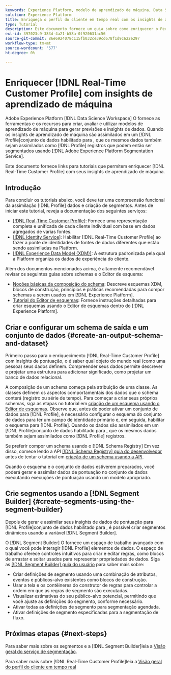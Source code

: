```yaml
---
keywords: Experience Platform, modelo de aprendizado de máquina, Data Science Workspace, Perfil do cliente em tempo real, tópicos populares, insights de aprendizado de máquina
solution: Experience Platform
title: Enriqueça o perfil do cliente em tempo real com os insights de aprendizado da máquina
type: Tutorial
description: Este documento fornece um guia sobre como enriquecer o Perfil do cliente em tempo real com insights de aprendizado de máquina.
exl-id: 397023c9-383d-4a21-b58a-0f920631ac56
source-git-commit: 86e6924078c115fb032ce39cd678f1d9c622e297
workflow-type: tm+mt
source-wordcount: '577'
ht-degree: 0%

---
```


# Enriquecer [!DNL Real-Time Customer Profile] com insights de aprendizado de máquina

Adobe Experience Platform [!DNL Data Science Workspace] O fornece as ferramentas e os recursos para criar, avaliar e utilizar modelos de aprendizado de máquina para gerar previsões e insights de dados. Quando os insights de aprendizado de máquina são assimilados em um [!DNL Profile]conjunto de dados habilitado para , que os mesmos dados também sejam assimilados como [!DNL Profile] registros que podem então ser segmentados usando [!DNL Adobe Experience Platform Segmentation Service].

Este documento fornece links para tutoriais que permitem enriquecer [!DNL Real-Time Customer Profile] com seus insights de aprendizado de máquina.

## Introdução

Para concluir os tutoriais abaixo, você deve ter uma compreensão funcional da assimilação [!DNL Profile] dados e criação de segmentos. Antes de iniciar este tutorial, reveja a documentação dos seguintes serviços:

- [[!DNL Real-Time Customer Profile]](../../profile/home.md): Fornece uma representação completa e unificada de cada cliente individual com base em dados agregados de várias fontes.
- [[!DNL Identity Service]](../../identity-service/home.md): Habilitar [!DNL Real-Time Customer Profile] ao fazer a ponte de identidades de fontes de dados diferentes que estão sendo assimiladas na Platform.
- [[!DNL Experience Data Model (XDM)]](../../xdm/home.md): A estrutura padronizada pela qual a Platform organiza os dados de experiência do cliente.

Além dos documentos mencionados acima, é altamente recomendável revisar os seguintes guias sobre schemas e o Editor de esquema:

- [Noções básicas da composição do schema](../../xdm/schema/composition.md): Descreve esquemas XDM, blocos de construção, princípios e práticas recomendadas para compor schemas a serem usados em [!DNL Experience Platform].
- [Tutorial do Editor de esquemas](../../xdm/tutorials/create-schema-ui.md): Fornece instruções detalhadas para criar esquemas usando o Editor de esquemas dentro do [!DNL Experience Platform].

## Criar e configurar um schema de saída e um conjunto de dados {#create-an-output-schema-and-dataset}

Primeiro passo para o enriquecimento [!DNL Real-Time Customer Profile] com insights de pontuação, o é saber qual objeto do mundo real (como uma pessoa) seus dados definem. Compreender seus dados permite descrever e projetar uma estrutura para adicionar significado, como projetar um banco de dados relacional.

A composição de um schema começa pela atribuição de uma classe. As classes definem os aspectos comportamentais dos dados que o schema conterá (registro ou série de tempo). Para começar a criar seus próprios schemas, siga as etapas no tutorial em [criação de um esquema usando o Editor de esquemas](../../xdm/tutorials/create-schema-ui.md). Observe que, antes de poder ativar um conjunto de dados para [!DNL Profile], é necessário configurar o esquema do conjunto de dados para ter um campo de identidade primário e, em seguida, habilitar o esquema para [!DNL Profile]. Quando os dados são assimilados em um [!DNL Profile]conjunto de dados habilitado para , que os mesmos dados também sejam assimilados como [!DNL Profile] registros.

Se preferir compor um schema usando o [!DNL Schema Registry] Em vez disso, comece lendo a API [[!DNL Schema Registry] guia do desenvolvedor](../../xdm/api/getting-started.md) antes de tentar o tutorial em [criação de um schema usando a API](../../xdm/tutorials/create-schema-api.md).

Quando o esquema e o conjunto de dados estiverem preparados, você poderá gerar e assimilar dados de pontuação no conjunto de dados executando execuções de pontuação usando um modelo apropriado.

## Crie segmentos usando a [!DNL Segment Builder] {#create-segments-using-the-segment-builder}

Depois de gerar e assimilar seus insights de dados de pontuação para [!DNL Profile]conjunto de dados habilitado para , é possível criar segmentos dinâmicos usando a variável [!DNL Segment Builder].

O [!DNL Segment Builder] O fornece um espaço de trabalho avançado com o qual você pode interagir [!DNL Profile] elementos de dados. O espaço de trabalho oferece controles intuitivos para criar e editar regras, como blocos de arrastar e soltar usados para representar propriedades de dados. Siga as [[!DNL Segment Builder] guia do usuário](../../segmentation/ui/segment-builder.md) para saber mais sobre:

- Criar definições de segmento usando uma combinação de atributos, eventos e públicos-alvo existentes como blocos de construção.
- Usar a tela e os contêineres do construtor de regras para controlar a ordem em que as regras de segmento são executadas.
- Visualizar estimativas do seu público-alvo potencial, permitindo que você ajuste as definições do segmento, conforme necessário.
- Ativar todas as definições de segmento para segmentação agendada.
- Ativar definições de segmento especificadas para a segmentação de fluxo.

## Próximas etapas {#next-steps}

Para saber mais sobre os segmentos e a [!DNL Segment Builder]leia a [Visão geral do serviço de segmentação](../../segmentation/home.md).

Para saber mais sobre [!DNL Real-Time Customer Profile]leia a [Visão geral do perfil do cliente em tempo real](../../profile/home.md)
